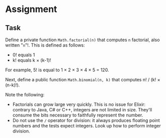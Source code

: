 # Assignment

## Task

Define a private function `Math.factorial(n)` that computes
`n` factorial, also written "`n`"!. This is defined as follows:

* 0! equals 1
* k! equals k &times; (k-1)!

For example, 5! is equal to 1 &times; 2 &times; 3 &times; 4 &times; 5 = 120.

Next, define a public function `Math.binomial(n, k)` that computes
n! / (k! &times; (n-k)!).

Note the following:

* Factorials can grow large very quickly. This is no issue for Elixir:
  contrary to Java, C# or C++, integers are not limited in size. They'll consume
  the bits necessary to faithfully represent the number.
* Do not use the `/` operator for division: it always produces floating point numbers and the tests expect integers.
  Look up how to perform integer division.

